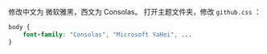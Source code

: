 
修改中文为 微软雅黑，西文为 Consolas。
打开主题文件夹，修改 `github.css` ：
```css
body {
	font-family: "Consolas", "Microsoft YaHei", ...
}
```

